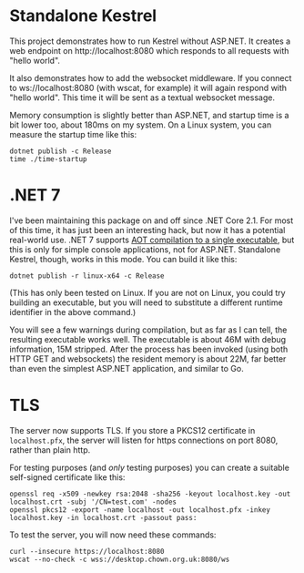 Standalone Kestrel
==================

This project demonstrates how to run Kestrel without ASP.NET.  It creates a web endpoint on http://localhost:8080 which responds to all requests with "hello world".

It also demonstrates how to add the websocket middleware.  If you connect to ws://localhost:8080 (with wscat, for example) it will again respond with "hello world".  This time it will be sent as a textual websocket message.

Memory consumption is slightly better than ASP.NET, and startup time is a bit lower too, about 180ms on my system.  On a Linux system, you can measure the startup time like this:

```
dotnet publish -c Release
time ./time-startup
```

.NET 7
======

I've been maintaining this package on and off since .NET Core 2.1.  For most of this time, it has just been an interesting hack, but now it has a potential real-world use.  .NET 7 supports [AOT compilation to a single executable](https://learn.microsoft.com/en-us/dotnet/core/deploying/native-aot/), but this is only for simple console applications, not for ASP.NET.  Standalone Kestrel, though, works in this mode.  You can build it like this:

```
dotnet publish -r linux-x64 -c Release
```

(This has only been tested on Linux.  If you are not on Linux, you could try building an executable, but you will need to substitute a different runtime identifier in the above command.)

You will see a few warnings during compilation, but as far as I can tell, the resulting executable works well.  The executable is about 46M with debug information, 15M stripped.  After the process has been invoked (using both HTTP GET and websockets) the resident memory is about 22M, far better than even the simplest ASP.NET application, and similar to Go.

TLS
===

The server now supports TLS.  If you store a PKCS12 certificate in `localhost.pfx`, the server will listen for https connections on port 8080, rather than plain http.

For testing purposes (and *only* testing purposes) you can create a suitable self-signed certificate like this:

```
openssl req -x509 -newkey rsa:2048 -sha256 -keyout localhost.key -out localhost.crt -subj '/CN=test.com' -nodes
openssl pkcs12 -export -name localhost -out localhost.pfx -inkey localhost.key -in localhost.crt -passout pass:
```

To test the server, you will now need these commands:

```
curl --insecure https://localhost:8080
wscat --no-check -c wss://desktop.chown.org.uk:8080/ws
```
